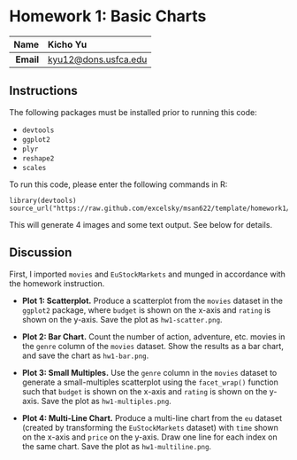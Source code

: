 Homework 1: Basic Charts
==============================

| **Name**  | Kicho Yu  |
|----------:|:-------------|
| **Email** | kyu12@dons.usfca.edu |

## Instructions ##

The following packages must be installed prior to running this code:

- `devtools`
- `ggplot2`
- `plyr`
- `reshape2`
- `scales`

To run this code, please enter the following commands in R:

```
library(devtools)
source_url("https://raw.github.com/excelsky/msan622/template/homework1/622_Visualization_HAG1.R")
```

This will generate 4 images and some text output. See below for details.

## Discussion ##

First, I imported `movies` and `EuStockMarkets` and munged in accordance with the homework instruction.

- **Plot 1: Scatterplot.** 
Produce a scatterplot from the `movies` dataset in the `ggplot2` package, where `budget` is shown on the x-axis and `rating` is shown on the y-axis. Save the plot as `hw1-scatter.png`.

- **Plot 2: Bar Chart.**
Count the number of action, adventure, etc. movies in the `genre` column of the `movies` dataset. Show the results as a bar chart, and save the chart as `hw1-bar.png`.

- **Plot 3: Small Multiples.**
Use the `genre` column in the `movies` dataset to generate a small-multiples scatterplot using the `facet_wrap()` function such that `budget` is shown on the x-axis and `rating` is shown on the y-axis. Save the plot as `hw1-multiples.png`.

- **Plot 4: Multi-Line Chart.**
Produce a multi-line chart from the `eu` dataset (created by transforming the `EuStockMarkets` dataset) with `time` shown on the x-axis and `price` on the y-axis. Draw one line for each index on the same chart. Save the plot as `hw1-multiline.png`.
